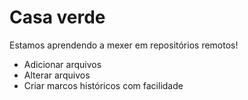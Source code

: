 # Casa verde

Estamos aprendendo a mexer em repositórios remotos!

- Adicionar arquivos
- Alterar arquivos
- Criar marcos históricos com facilidade
